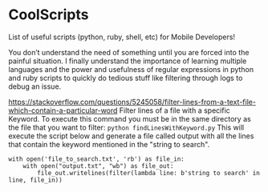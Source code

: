 # CoolScripts
List of useful scripts (python, ruby, shell, etc) for Mobile Developers!

You don’t understand the need of something until you are forced into the painful situation. I finally understand the importance of learning multiple languages and the power and usefulness of regular expressions in python and ruby scripts to quickly do tedious stuff like filtering through logs to debug an issue.

https://stackoverflow.com/questions/5245058/filter-lines-from-a-text-file-which-contain-a-particular-word
Filter lines of a file with a specific Keyword. To execute this command you must be in the same directory as the file that you want to filter: `python findLinesWithKeyword.py` This will execute the script below and generate a file called output with all the lines that contain the keyword mentioned in the "string to search".
```
with open('file_to_search.txt', 'rb') as file_in:
    with open("output.txt", "wb") as file_out:
        file_out.writelines(filter(lambda line: b'string to search' in line, file_in))
```